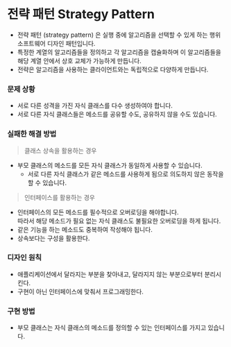 # 전략 패턴 Strategy Pattern

- 전략 패턴 (strategy pattern) 은 실행 중에 알고리즘을 선택할 수 있게 하는 행위 소프트웨어 디자인 패턴입니다. 
- 특정한 계열의 알고리즘들을 정의하고 각 알고리즘을 캡슐화하며 이 알고리즘들을 해당 계열 안에서 상호 교체가 가능하게 만듭니다.
- 전략은 알고리즘을 사용하는 클라이언트와는 독립적으로 다양하게 만듭니다. 

### 문제 상황
- 서로 다른 성격을 가진 자식 클래스를 다수 생성하여야 합니다.
- 서로 다른 자식 클래스들은 메소드를 공유할 수도, 공유하지 않을 수도 있습니다.

### 실패한 해결 방법
> 클래스 상속을 활용하는 경우

- 부모 클래스의 메소드를 모든 자식 클래스가 동일하게 사용할 수 있습니다.
	- 서로 다른 자식 클래스가 같은 메소드를 사용하게 됨으로 의도하지 않은 동작을 할 수 있습니다.

> 인터페이스를 활용하는 경우

- 인터페이스의 모든 메소드를 필수적으로 오버로딩을 해야합니다.  
따라서 해당 메소드가 필요 없는 자식 클래스도 불필요한 오버로딩을 하게 됩니다.
- 같은 기능을 하는 메소드도 중복하여 작성해야 됩니다.
- 상속보다는 구성을 활용한다.

### 디자인 원칙
- 애플리케이션에서 달라지는 부분을 찾아내고, 달라지지 않는 부분으로부터 분리시킨다.
- 구현이 아닌 인터페이스에 맞춰서 프로그래밍한다.

### 구현 방법
- 부모 클래스는 자식 클래스의 메소드를 정의할 수 있는 인터페이스를 가지고 있습니다.










<!--stackedit_data:
eyJoaXN0b3J5IjpbMTc1NTUwNTU4M119
-->